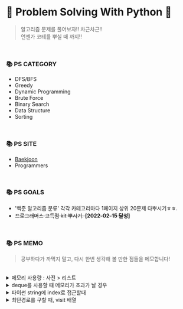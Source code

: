 # 🤗 Problem Solving With Python 🤗
> 알고리즘 문제를 풀어보자!! 차근차근!!<br/>
> 언젠가 코테를 뿌실 때 까지!!

<br/>

### 📚 PS CATEGORY
- DFS/BFS
- Greedy
- Dynamic Programming
- Brute Force
- Binary Search
- Data Structure
- Sorting

</br>

### 📚 PS SITE
- <a href="https://www.acmicpc.net/user/jsb100800"/>Baekjoon</a>
- Programmers

</br>

### 📚 PS GOALS
- '백준 알고리즘 분류' 각각 카테고리마다 1페이지 상위 20문제 다뿌시기ㅎㅎ.
- ~~프로그래머스 고득점 kit 뿌시기. **[2022-02-15 달성]**~~

</br>

### 📚 PS MEMO
> 공부하다가 까먹지 말고, 다시 한번 생각해 볼 만한 점들을 메모합니다!

<br/>

<details>
<summary>메모리 사용량 : 사전 > 리스트</summary>
  
</br>

```
✔️ 메모리 초과 날 경우, 사전으로 구현한 그래프를 리스트로 바꿔보기.(visit 사전 등)
✔️ 백준 1967 트리의 지름 문제
```

</details>

<details>
<summary>deque를 사용할 때 메모리가 초과가 날 경우</summary>
  
</br>

```
✔️ deque에는 중복된 값들이 들어갈 수도 있기 때문에, 같은 동작을 반복할 우려가 있다!
✔️ 이 경우 set을 이용해서 반복된 로직을 없앨 수 있다.
✔️ 집합에서 pop은 임의의 수를 꺼낸다 -> 어차피 bfs 돌리면 큐 안에 있는 모든 지점에서 돌아가기 때문에 상관이 없어짐.
✔️ 백준 1987 알파벳 문제
```

</details>

<details>
<summary>파이썬 string에 index로 접근할때</summary>

</br>
  
``` python
✔️ 아래 코드처럼 string 그대로 접근하는 것이 아닌, list화 해서 인덱스로 접근하는것이 시간 측면에서 빠르다.
✔️ 백준 1987 알파벳 문제
```
  
``` python
  str = "abcd"
  str_lst = list(str)

  print(str[1])
  print(str_list[1])
```

</details>

<details>
<summary>최단경로를 구할 때, visit 배열</summary>

</br>
  
``` python
✔️ bfs 탐색할 때 visit 배열을 계속 생성하는 것이 아닌, 한개만 생성하고 사용해도 된다.
✔️ 최단 경로이기 때문에! 한번 방문 한 곳에 다시 방문하는 것은 최단 경로가 될 수 없다.
✔️ 최단경로와 도달 가능 경우의 수를 구하는 것의 차이.
```

</details>


